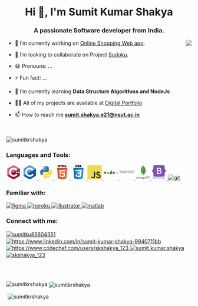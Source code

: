 <!-- 
**SumitKrShakya/SumitKrShakya** is a ✨ _special_ ✨ repository because its `README.md` (this file) appears on your GitHub profile.

Here are some ideas to get you started: -->

<h1 align="center">Hi 👋, I'm Sumit Kumar Shakya</h1>
<h3 align="center">A passionate Software developer from India.</h3>
<img src="https://user-images.githubusercontent.com/75530555/153811337-9dfa4f8f-ce5b-4e60-9d0a-2059293785b5.gif" align="right" height="300"  />

- 🔭 I’m currently working on [Online Shopping Web app](https://github.com/SumitKrShakya/Online-Shopping).
- 👯 I’m looking to collaborate on Project [Sudoku](https://github.com/SumitKrShakya/sudoku-game).
- 😄 Pronouns: ...
- ⚡ Fun fact: ...
- 🌱 I’m currently learning **Data Structure Algorithms and NodeJs**

- 👨‍💻 All of my projects are available at [Digital Portfolio](https://sumitkrshakya.github.io/My-Portfolio/)

- 📫 How to reach me **sumit.shakya.e21@nsut.ac.in**
<br>
 <p > <img src="https://komarev.com/ghpvc/?username=sumitkrshakya&label=Profile%20views&color=0e75b6&style=flat" alt="sumitkrshakya" /></p>



<h3 align="left">Languages and Tools:</h3>
<p align="left"> 
 <a href="https://www.w3schools.com/cpp/" target="_blank" rel="noreferrer"> 
    <img src="https://raw.githubusercontent.com/devicons/devicon/master/icons/cplusplus/cplusplus-original.svg" alt="cplusplus" width="40" height="40"/> 
  </a> 
 <a href="https://www.cprogramming.com/" target="_blank" rel="noreferrer"> 
    <img src="https://raw.githubusercontent.com/devicons/devicon/master/icons/c/c-original.svg" alt="c" width="40" height="40"/> 
  </a> 
 <a href="https://www.python.org" target="_blank" rel="noreferrer"> 
    <img src="https://raw.githubusercontent.com/devicons/devicon/master/icons/python/python-original.svg" alt="python" width="40" height="40"/> 
  </a>
 <a href="https://www.w3.org/html/" target="_blank" rel="noreferrer"> 
    <img src="https://raw.githubusercontent.com/devicons/devicon/master/icons/html5/html5-original-wordmark.svg" alt="html5" width="40" height="40"/> 
  </a> 
 <a href="https://www.w3schools.com/css/" target="_blank" rel="noreferrer"> 
    <img src="https://raw.githubusercontent.com/devicons/devicon/master/icons/css3/css3-original-wordmark.svg" alt="css3" width="40" height="40"/> 
  </a> 
  <a href="https://developer.mozilla.org/en-US/docs/Web/JavaScript" target="_blank" rel="noreferrer"> 
    <img src="https://raw.githubusercontent.com/devicons/devicon/master/icons/javascript/javascript-original.svg" alt="javascript" width="40" height="40"/> 
  </a> 
 <a href="https://nodejs.org" target="_blank" rel="noreferrer"> 
    <img src="https://raw.githubusercontent.com/devicons/devicon/master/icons/nodejs/nodejs-original-wordmark.svg" alt="nodejs" width="40" height="40"/> 
  </a> 
 <a href="https://expressjs.com" target="_blank" rel="noreferrer"> 
    <img src="https://raw.githubusercontent.com/devicons/devicon/master/icons/express/express-original-wordmark.svg" alt="express" width="40" height="40"/> 
  </a> 
 <a href="https://www.mongodb.com/" target="_blank" rel="noreferrer"> 
    <img src="https://raw.githubusercontent.com/devicons/devicon/master/icons/mongodb/mongodb-original-wordmark.svg" alt="mongodb" width="40" height="40"/> 
  </a> 
  <a href="https://getbootstrap.com" target="_blank" rel="noreferrer"> 
    <img src="https://raw.githubusercontent.com/devicons/devicon/master/icons/bootstrap/bootstrap-plain-wordmark.svg" alt="bootstrap" width="40" height="40"/> 
  </a> 
  <a href="https://git-scm.com/" target="_blank" rel="noreferrer"> 
    <img src="https://www.vectorlogo.zone/logos/git-scm/git-scm-icon.svg" alt="git" width="40" height="40"/> 
  </a> 
  </p>
  
  <h3 align="left">Familiar with:</h3>
<p align="left"> 
  
  <a href="https://www.figma.com/" target="_blank" rel="noreferrer"> 
    <img src="https://www.vectorlogo.zone/logos/figma/figma-icon.svg" alt="figma" width="40" height="40"/> 
  </a> 
 
  <a href="https://heroku.com" target="_blank" rel="noreferrer"> 
    <img src="https://www.vectorlogo.zone/logos/heroku/heroku-icon.svg" alt="heroku" width="40" height="40"/> 
  </a> 
  
  <a href="https://www.adobe.com/in/products/illustrator.html" target="_blank" rel="noreferrer"> 
    <img src="https://www.vectorlogo.zone/logos/adobe_illustrator/adobe_illustrator-icon.svg" alt="illustrator" width="40" height="40"/> 
  </a>
  <a href="https://www.mathworks.com/" target="_blank" rel="noreferrer"> 
    <img src="https://upload.wikimedia.org/wikipedia/commons/2/21/Matlab_Logo.png" alt="matlab" width="40" height="40"/> 
  </a> 
</p>
<h3 align="left">Connect with me:</h3>
<p align="left">
 <a href="https://twitter.com/sumitku85604351" target="blank"><img align="center" src="https://raw.githubusercontent.com/rahuldkjain/github-profile-readme-generator/master/src/images/icons/Social/twitter.svg" alt="sumitku85604351" height="30" width="40" />
 </a>
 <a href="https://www.linkedin.com/in/sumit-kumar-shakya-9940711bb" target="blank"><img align="center" src="https://raw.githubusercontent.com/rahuldkjain/github-profile-readme-generator/master/src/images/icons/Social/linked-in-alt.svg" alt="https://www.linkedin.com/in/sumit-kumar-shakya-9940711bb" height="30" width="40" />
 </a>
 <a href="https://www.codechef.com/users/skshakya_123" target="blank">
  <img align="center" src="https://cdn.jsdelivr.net/npm/simple-icons@3.1.0/icons/codechef.svg" alt="https://www.codechef.com/users/skshakya_123" height="30" width="40" />
 </a>
 <a href="https://instagram.com/sumit.kumar.shakya" target="blank"><img align="center" src="https://raw.githubusercontent.com/rahuldkjain/github-profile-readme-generator/master/src/images/icons/Social/instagram.svg" alt="sumit.kumar.shakya" height="30" width="40" />
 </a>
 <a href="https://www.leetcode.com/skshakya_123" target="blank"><img align="center" src="https://user-images.githubusercontent.com/75530555/153761328-bd9f3cc8-7aec-404a-a73c-6219789c7c1d.png" alt="skshakya_123" height="35" width="35" />
 </a>
</p></p>
<br><br>



<p><img align="left" src="https://github-readme-stats.vercel.app/api/top-langs?username=sumitkrshakya&show_icons=true&locale=en&layout=compact" alt="sumitkrshakya" /></p>

<p>&nbsp;<img align="center" src="https://github-readme-stats.vercel.app/api?username=sumitkrshakya&show_icons=true&locale=en" alt="sumitkrshakya" /></p>

<p>&nbsp;<img align="center" src="https://github-readme-streak-stats.herokuapp.com/?user=sumitkrshakya&" alt="sumitkrshakya" /></p>







<!-- <p align="left"> <a href="https://github.com/ryo-ma/github-profile-trophy"><img src="https://github-profile-trophy.vercel.app/?username=sumitkrshakya" alt="sumitkrshakya" /></a> </p> -->
